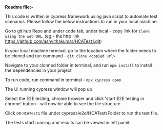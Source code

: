 **Readme file:-**

This code is written in cypress framework using java script to automate test scenarios. Please follow the below instructions to run in your local machine.

Go to git hub Repo and under code tab, under local - copy link for `Clone using the web URL`. (eg:- the http link  https://github.com/ashvithakumar/HCATest1.git)

In your local machine terminal, go to the location where the folder needs to be cloned and run command - `git clone <copied url>` 

Navigate to your clonned folder in terminal, and run `npm install` to install the dependencies in your project

To run code, run command in terminal - `npx cypress open`

The UI running cypress window will pop up

Select the E2E testing, chrome browser and click 'start E2E testing in chrome' button - will now be able to see the file structure

Click on `HCATest1` file under cypress/e2e/HCATestsFolder to run the test file.

The tests start running and results can be viewed in left panel.

